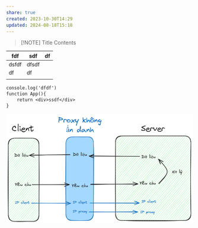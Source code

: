 ```yaml
---
share: true
created: 2023-10-30T14:29
updated: 2024-08-18T15:18
---
```


> [!NOTE] Title
> Contents

| fdf   | sdf   | df  |
| ----- | ----- | --- |
| dsfdf | dfsdf |     |
| df    | df    |     |
|       |       |     |

```tsx
console.log('dfdf')
function App(){
    return <div>ssdf</div>
}
```
![Proxy không ẩn danh 1.png](../attachments/Proxy%20kh%C3%B4ng%20%E1%BA%A9n%20danh%201.png)
